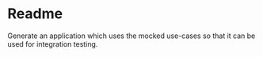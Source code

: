 # Readme

Generate an application which uses the mocked use-cases so that it can be used for integration testing.